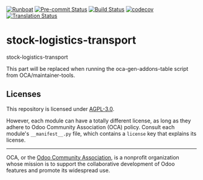 
[![Runboat](https://img.shields.io/badge/runboat-Try%20me-875A7B.png)](https://runboat.odoo-community.org/builds?repo=OCA/stock-logistics-transport&target_branch=18.0)
[![Pre-commit Status](https://github.com/OCA/stock-logistics-transport/actions/workflows/pre-commit.yml/badge.svg?branch=18.0)](https://github.com/OCA/stock-logistics-transport/actions/workflows/pre-commit.yml?query=branch%3A18.0)
[![Build Status](https://github.com/OCA/stock-logistics-transport/actions/workflows/test.yml/badge.svg?branch=18.0)](https://github.com/OCA/stock-logistics-transport/actions/workflows/test.yml?query=branch%3A18.0)
[![codecov](https://codecov.io/gh/OCA/stock-logistics-transport/branch/18.0/graph/badge.svg)](https://codecov.io/gh/OCA/stock-logistics-transport)
[![Translation Status](https://translation.odoo-community.org/widgets/stock-logistics-transport-18-0/-/svg-badge.svg)](https://translation.odoo-community.org/engage/stock-logistics-transport-18-0/?utm_source=widget)

<!-- /!\ do not modify above this line -->

# stock-logistics-transport

stock-logistics-transport

<!-- /!\ do not modify below this line -->

<!-- prettier-ignore-start -->

[//]: # (addons)

This part will be replaced when running the oca-gen-addons-table script from OCA/maintainer-tools.

[//]: # (end addons)

<!-- prettier-ignore-end -->

## Licenses

This repository is licensed under [AGPL-3.0](LICENSE).

However, each module can have a totally different license, as long as they adhere to Odoo Community Association (OCA)
policy. Consult each module's `__manifest__.py` file, which contains a `license` key
that explains its license.

----
OCA, or the [Odoo Community Association](http://odoo-community.org/), is a nonprofit
organization whose mission is to support the collaborative development of Odoo features
and promote its widespread use.
